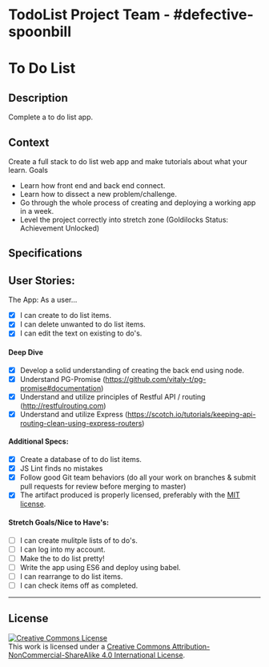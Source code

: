 # TodoList Project Team - #defective-spoonbill

# To Do List
## Description

Complete a to do list app.
## Context

Create a full stack to do list web app and make tutorials about what your learn.
Goals
- Learn how front end and back end connect.
- Learn how to dissect a new problem/challenge.
- Go through the whole process of creating and deploying a working app in a week.
- Level the project correctly into stretch zone (Goldilocks Status: Achievement Unlocked)

## Specifications

## User Stories:

The App: As a user...
- [X] I can create to do list items.
- [X] I can delete unwanted to do list items.
- [X] I can edit the text on existing to do's.

#### Deep Dive
- [X] Develop a solid understanding of creating the back end using node.
- [X] Understand PG-Promise (https://github.com/vitaly-t/pg-promise#documentation)
- [X] Understand and utilize principles of Restful API / routing (http://restfulrouting.com)
- [X] Understand and utilize Express (https://scotch.io/tutorials/keeping-api-routing-clean-using-express-routers)

#### Additional Specs:
- [X] Create a database of to do list items.
- [X] JS Lint finds no mistakes
- [X] Follow good Git team behaviors (do all your work on branches & submit pull requests for review before merging to master)
- [X] The artifact produced is properly licensed, preferably with the [MIT license](https://opensource.org/licenses/MIT).

#### Stretch Goals/Nice to Have's:
- [ ] I can create mulitple lists of to do's.
- [ ] I can log into my account.
- [ ] Make the to do list pretty!
- [ ] Write the app using ES6 and deploy using babel.
- [ ] I can rearrange to do list items. 
- [ ] I can check items off as completed.

---
## License

<!-- LICENSE -->

<a rel="license" href="http://creativecommons.org/licenses/by-nc-sa/4.0/"><img alt="Creative Commons License" style="border-width:0" src="https://i.creativecommons.org/l/by-nc-sa/4.0/80x15.png" /></a>
<br />This work is licensed under a <a rel="license" href="http://creativecommons.org/licenses/by-nc-sa/4.0/">Creative Commons Attribution-NonCommercial-ShareAlike 4.0 International License</a>.
